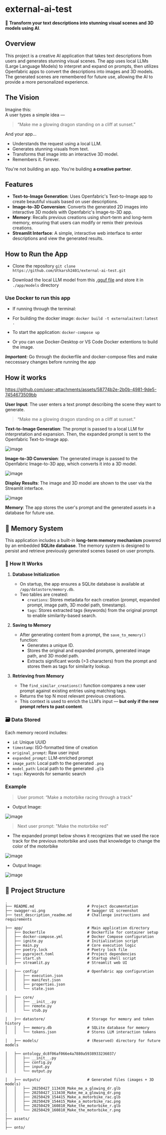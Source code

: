 # external-ai-test

🎨 **Transform your text descriptions into stunning visual scenes and 3D models using AI**.

## Overview

This project is a creative AI application that takes text descriptions from users and generates stunning visual scenes. The app uses local LLMs (Large Language Models) to interpret and expand on prompts, then utilizes Openfabric apps to convert the descriptions into images and 3D models. The generated scenes are remembered for future use, allowing the AI to provide a more personalized experience.

## The Vision

Imagine this:  
A user types a simple idea —
> “Make me a glowing dragon standing on a cliff at sunset.”

And your app...

- Understands the request using a local LLM.
- Generates stunning visuals from text.
- Transforms that image into an interactive 3D model.
- Remembers it. Forever.

You're not building an app. You're building **a creative partner**.

## Features

- **Text-to-Image Generation**: Uses Openfabric's Text-to-Image app to create beautiful visuals based on user descriptions.
- **Image-to-3D Conversion**: Converts the generated 2D images into interactive 3D models with Openfabric's Image-to-3D app.
- **Memory**: Recalls previous creations using short-term and long-term memory, ensuring that users can modify or remix their previous creations.
- **Streamlit Interface**: A simple, interactive web interface to enter descriptions and view the generated results.

## How to Run the App

- Clone the repository `git clone https://github.com/Utkarsh2401/external-ai-test.git`

- Download the local LLM model from this [.gguf file](https://drive.google.com/drive/folders/1wk4kExujwEa_DOwfIHsAiheO-TCrEFLw) and store it in `./app/models` directory

### Use Docker to run this app

- If running through the terminal:

- For building the docker image: `docker build -t externalaitest:latest .`

- To start the application:  `docker-compose up`

- Or you can use Docker-Desktop or VS Code Docker extentions to build the image.

***Important:*** Go through the dockerfile and docker-compose files and make neccessary changes before running the app

## How it works

https://github.com/user-attachments/assets/58774b2e-2b0b-4981-9de5-7454673509bb

**User Input**: The user enters a text prompt describing the scene they want to generate.

> “Make me a glowing dragon standing on a cliff at sunset.”

**Text-to-Image Generation**: The prompt is passed to a local LLM for interpretation and expansion. Then, the expanded prompt is sent to the Openfabric Text-to-Image app.

![image](./assets/Expanded_Prompt_Dragon.png)

**Image-to-3D Conversion**: The generated image is passed to the Openfabric Image-to-3D app, which converts it into a 3D model.

![image](./assets/Dragon_3D_Model.png)

**Display Results**: The image and 3D model are shown to the user via the Streamlit interface.

![image](./assets/20250430_162252_Make_me_a_glowing_dr.png)

**Memory**: The app stores the user's prompt and the generated assets in a database for future use.

## 🧠 Memory System

This application includes a built-in **long-term memory mechanism** powered by an embedded **SQLite database**. The memory system is designed to persist and retrieve previously generated scenes based on user prompts.

### 🔧 How It Works

1. **Database Initialization**
   - On startup, the app ensures a SQLite database is available at `/app/datastore/memory.db`.
   - Two tables are created:
     - `creations`: Stores metadata for each creation (prompt, expanded prompt, image path, 3D model path, timestamp).
     - `tags`: Stores extracted tags (keywords) from the original prompt to enable similarity-based search.

2. **Saving to Memory**
   - After generating content from a prompt, the `save_to_memory()` function:
     - Generates a unique ID.
     - Stores the original and expanded prompts, generated image path, and 3D model path.
     - Extracts significant words (>3 characters) from the prompt and stores them as tags for similarity lookup.

3. **Retrieving from Memory**
   - The `find_similar_creations()` function compares a new user prompt against existing entries using matching tags.
   - Returns the top N most relevant previous creations.
   - This context is used to enrich the LLM’s input — **but only if the new prompt refers to past content**.

### 🗃 Data Stored

Each memory record includes:
- `id`: Unique UUID
- `timestamp`: ISO-formatted time of creation
- `original_prompt`: Raw user input
- `expanded_prompt`: LLM-enriched prompt
- `image_path`: Local path to the generated `.png`
- `model_path`: Local path to the generated `.glb`
- `tags`: Keywords for semantic search

### Example

> User promot: “Make a motorbike racing through a track”

- Output Image:

![image](./app/outputs/20250429_154415_Make_a_motorbike_rac.png)

> Next user prompt: "Make the motorbike red"

- The expanded prompt below shows it recognizes that we used the race track for the previous motorbike and uses that knowledge to change the color of the motorbike

![image](./assets/Red_Motorbike_Prompt.png)

- Output Image:
  
![image](./app/outputs/20250429_160810_Make_the_motorbike_r.png)


## 📁 Project Structure

```
.
├── README.md                        # Project documentation
├── swagger-ui.png                   # Swagger UI screenshot
├── test_description_readme.md       # Challenge instructions and requirements

├── app/                             # Main application directory
│   ├── Dockerfile                   # Dockerfile for container setup
│   ├── docker-compose.yml           # Docker Compose configuration
│   ├── ignite.py                    # Initialization script
│   ├── main.py                      # Core execution logic
│   ├── poetry.lock                  # Poetry lock file
│   ├── pyproject.toml               # Project dependencies
│   ├── start.sh                     # Startup shell script
│   ├── streamlit.py                 # Streamlit web UI

│   ├── config/                      # Openfabric app configuration
│   │   ├── execution.json
│   │   ├── manifest.json
│   │   ├── properties.json
│   │   └── state.json

│   ├── core/                        
│   │   ├── __init__.py
│   │   ├── remote.py
│   │   └── stub.py

│   ├── datastore/                   # Storage for memory and token history
│   │   ├── memory.db                # SQLite database for memory
│   │   └── tokens.json              # Stores LLM interaction tokens

│   ├── models/                      # (Reserved) directory for future  models

│   ├── ontology_dc8f06af066e4a7880a5938933236037/  
│   │   ├── __init__.py
│   │   ├── config.py
│   │   ├── input.py
│   │   └── output.py

│   ├── outputs/                     # Generated files (images + 3D models)
│   │   ├── 20250427_113430_Make_me_a_glowing_dr.glb
│   │   ├── 20250427_113430_Make_me_a_glowing_dr.png
│   │   ├── 20250429_154415_Make_a_motorbike_rac.glb
│   │   ├── 20250429_154415_Make_a_motorbike_rac.png
│   │   ├── 20250429_160810_Make_the_motorbike_r.glb
│   │   └── 20250429_160810_Make_the_motorbike_r.png
|
├── assets/
|
├── onto/                            
```
